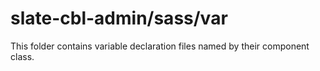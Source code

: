 # slate-cbl-admin/sass/var

This folder contains variable declaration files named by their component class.
